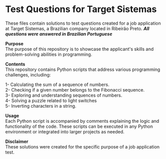 # Test Questions for Target Sistemas
These files contain solutions to test questions created for a job application at Target Sistemas, a Brazilian company located in Ribeirão Preto.
__*All questions were answered in Brazilian Portuguese*__

**Purpose**\
The purpose of this repository is to showcase the applicant's skills and problem-solving abilities in programming.

**Contents**\
This repository contains Python scripts that address various programming challenges, including:

1- Calculating the sum of a sequence of numbers.\
2- Checking if a given number belongs to the Fibonacci sequence.\
3- Exploring and understanding sequences of numbers.\
4- Solving a puzzle related to light switches\
5- Inverting characters in a string.

**Usage**\
Each Python script is accompanied by comments explaining the logic and functionality of the code. These scripts can be executed in any Python environment or integrated into larger projects as needed.

**Disclaimer**\
These solutions were created for the specific purpose of a job application test.